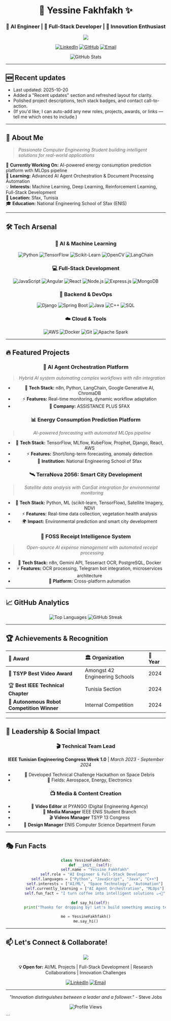 <div align="center">

# 🚀 **Yessine Fakhfakh** ✨
### 🤖 AI Engineer | 🌟 Full-Stack Developer | 🎯 Innovation Enthusiast

<img src="https://readme-typing-svg.herokuapp.com?font=Fira+Code&size=24&duration=3000&pause=1000&color=00D4FF&center=true&vCenter=true&width=600&lines=Computer+Engineering+Student;AI+%26+Machine+Learning+Engineer;Building+Intelligent+Systems" />

[![LinkedIn](https://img.shields.io/badge/LinkedIn-0077B5?style=for-the-badge&logo=linkedin&logoColor=white)](https://www.linkedin.com/in/yessine-fakhfakh-470145298/)
[![GitHub](https://img.shields.io/badge/GitHub-100000?style=for-the-badge&logo=github&logoColor=white)](https://github.com/yessine18)
[![Email](https://img.shields.io/badge/Email-D14836?style=for-the-badge&logo=gmail&logoColor=white)](mailto:yessine.fakhfakh@enis.tn)

<img src="https://github-readme-stats.vercel.app/api?username=yessine18&show_icons=true&theme=tokyonight&hide_border=true&bg_color=0D1117" alt="GitHub Stats" />

</div>

---

## 🆕 Recent updates
- Last updated: 2025-10-20
- Added a "Recent updates" section and refreshed layout for clarity.
- Polished project descriptions, tech stack badges, and contact call-to-action.
- (If you'd like, I can auto-add any new roles, projects, awards, or links — tell me which ones to include.)

---

## 🎯 **About Me**

> *Passionate Computer Engineering Student building intelligent solutions for real-world applications*

🔭 **Currently Working On:** AI-powered energy consumption prediction platform with MLOps pipeline  
🌱 **Learning:** Advanced AI Agent Orchestration & Document Processing Automation  
💡 **Interests:** Machine Learning, Deep Learning, Reinforcement Learning, Full-Stack Development  
📍 **Location:** Sfax, Tunisia  
🎓 **Education:** National Engineering School of Sfax (ENIS)  

---

## 🛠️ **Tech Arsenal**

<div align="center">

### 🧠 **AI & Machine Learning**
![Python](https://img.shields.io/badge/Python-3776AB?style=for-the-badge&logo=python&logoColor=white)
![TensorFlow](https://img.shields.io/badge/TensorFlow-FF6F00?style=for-the-badge&logo=tensorflow&logoColor=white)
![Scikit-Learn](https://img.shields.io/badge/scikit_learn-F7931E?style=for-the-badge&logo=scikit-learn&logoColor=white)
![OpenCV](https://img.shields.io/badge/OpenCV-27338e?style=for-the-badge&logo=OpenCV&logoColor=white)
![LangChain](https://img.shields.io/badge/LangChain-1C3C3C?style=for-the-badge&logo=langchain&logoColor=white)

### 💻 **Full-Stack Development**
![JavaScript](https://img.shields.io/badge/JavaScript-F7DF1E?style=for-the-badge&logo=javascript&logoColor=black)
![Angular](https://img.shields.io/badge/Angular-DD0031?style=for-the-badge&logo=angular&logoColor=white)
![React](https://img.shields.io/badge/React-20232A?style=for-the-badge&logo=react&logoColor=61DAFB)
![Node.js](https://img.shields.io/badge/Node.js-43853D?style=for-the-badge&logo=node.js&logoColor=white)
![Express.js](https://img.shields.io/badge/Express.js-404D59?style=for-the-badge&logo=express&logoColor=white)
![MongoDB](https://img.shields.io/badge/MongoDB-4EA94B?style=for-the-badge&logo=mongodb&logoColor=white)

### 🔧 **Backend & DevOps**
![Django](https://img.shields.io/badge/Django-092E20?style=for-the-badge&logo=django&logoColor=white)
![Spring Boot](https://img.shields.io/badge/Spring_Boot-6DB33F?style=for-the-badge&logo=spring-boot&logoColor=white)
![Java](https://img.shields.io/badge/Java-ED8B00?style=for-the-badge&logo=java&logoColor=white)
![C++](https://img.shields.io/badge/C++-00599C?style=for-the-badge&logo=c%2B%2B&logoColor=white)
![SQL](https://img.shields.io/badge/SQL-316192?style=for-the-badge&logo=postgresql&logoColor=white)

### ☁️ **Cloud & Tools**
![AWS](https://img.shields.io/badge/AWS-232F3E?style=for-the-badge&logo=amazon-aws&logoColor=white)
![Docker](https://img.shields.io/badge/Docker-2496ED?style=for-the-badge&logo=docker&logoColor=white)
![Git](https://img.shields.io/badge/Git-F05032?style=for-the-badge&logo=git&logoColor=white)
![Apache Spark](https://img.shields.io/badge/Apache_Spark-E25A1C?style=for-the-badge&logo=apache-spark&logoColor=white)

</div>

---

## 🔥 **Featured Projects**

<div align="center">

### 🤖 **AI Agent Orchestration Platform**
> *Hybrid AI system automating complex workflows with n8n integration*
- 🎯 **Tech Stack:** n8n, Python, LangChain, Google Generative AI, ChromaDB
- ⚡ **Features:** Real-time monitoring, dynamic workflow adaptation
- 🏢 **Company:** ASSISTANCE PLUS SFAX

### 📊 **Energy Consumption Prediction Platform**
> *AI-powered forecasting with automated MLOps pipeline*
- 🎯 **Tech Stack:** TensorFlow, MLflow, KubeFlow, Prophet, Django, React, AWS
- ⚡ **Features:** Short/long-term forecasting, anomaly detection
- 🏫 **Institution:** National Engineering School of Sfax

### 🛰️ **TerraNova 2056: Smart City Development**
> *Satellite data analysis with CanSat integration for environmental monitoring*
- 🎯 **Tech Stack:** Python, ML (scikit-learn, TensorFlow), Satellite Imagery, NDVI
- ⚡ **Features:** Real-time data collection, vegetation health analysis
- 🌍 **Impact:** Environmental prediction and smart city development

### 🧾 **FOSS Receipt Intelligence System**
> *Open-source AI expense management with automated receipt processing*
- 🎯 **Tech Stack:** n8n, Gemini API, Tesseract OCR, PostgreSQL, Docker
- ⚡ **Features:** OCR processing, Telegram bot integration, microservices architecture
- 📱 **Platform:** Cross-platform automation

</div>

---

## 📈 **GitHub Analytics**

<div align="center">

<img src="https://github-readme-stats.vercel.app/api/top-langs/?username=yessine18&layout=compact&theme=tokyonight&hide_border=true&bg_color=0D1117" alt="Top Languages" />

<img src="https://github-readme-streak-stats.herokuapp.com/?user=yessine18&theme=tokyonight&hide_border=true&background=0D1117" alt="GitHub Streak" />

</div>

---

## 🏆 **Achievements & Recognition**

<div align="center">

| 🏅 **Award** | 🏛️ **Organization** | 📅 **Year** |
|:---|:---|:---|
| 🥇 **TSYP Best Video Award** | Amongst 42 Engineering Schools | 2024 |
| 🏆 **Best IEEE Technical Chapter** | Tunisia Section | 2024 |
| 🤖 **Autonomous Robot Competition Winner** | Internal Competition | 2024 |

</div>

---

## 🌟 **Leadership & Social Impact**

<div align="center">

### 🎬 **Technical Team Lead**
**IEEE Tunisian Engineering Congress Week 1.0** | *March 2023 - September 2024*
- 🚀 Developed Technical Challenge Hackathon on Space Debris
- 🌌 Fields: Aerospace, Energy, Electronics

### 📺 **Media & Content Creation**
- 🎥 **Video Editor** at PYANGO (Digital Engineering Agency)
- 📱 **Media Manager** IEEE ENIS Student Branch
- 🎬 **Videos Manager** TSYP 13 Congress
- 🎨 **Design Manager** ENIS Computer Science Department Forum

</div>

---

## 🎭 **Fun Facts**

<div align="center">

```python
class YessineFakhfakh:
    def __init__(self):
        self.name = "Yessine Fakhfakh"
        self.role = "AI Engineer & Full-Stack Developer"
        self.languages = ["Python", "JavaScript", "Java", "C++"]
        self.interests = ["AI/ML", "Space Technology", "Automation"]
        self.currently_learning = ["AI Agent Orchestration", "MLOps"]
        self.fun_fact = "I turn coffee into intelligent solutions ☕→🤖"
    
    def say_hi(self):
        print("Thanks for dropping by! Let's build something amazing together! 🚀")

me = YessineFakhfakh()
me.say_hi()
```

</div>

---

## 📫 **Let's Connect & Collaborate!**

<div align="center">

<img src="https://capsule-render.vercel.app/api?type=waving&color=gradient&height=100&section=footer&text=Ready%20to%20Build%20the%20Future%20Together?&fontSize=32&fontColor=fff&animation=twinkling" />

**💡 Open for:** AI/ML Projects | Full-Stack Development | Research Collaborations | Innovation Challenges

[![LinkedIn](https://img.shields.io/badge/Let's_Connect_on_LinkedIn-0077B5?style=for-the-badge&logo=linkedin&logoColor=white)](https://www.linkedin.com/in/yessine-fakhfakh-470145298/)
[![Email](https://img.shields.io/badge/Drop_me_an_Email-D14836?style=for-the-badge&logo=gmail&logoColor=white)](mailto:yessine.fakhfakh@enis.tn)

</div>

---

<div align="center">

*"Innovation distinguishes between a leader and a follower."* - Steve Jobs

![Profile Views](https://komarev.com/ghpvc/?username=yessine18&color=blueviolet&style=for-the-badge)

</div>
```
